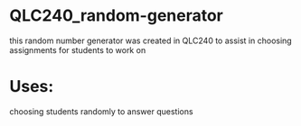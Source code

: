 # QLC240_random-generator

this random number generator was created in QLC240 to assist in choosing assignments for students to work on

# Uses: 
choosing students randomly to answer questions
